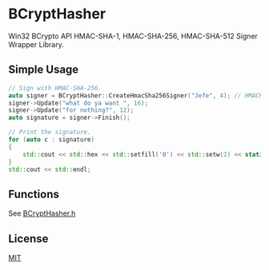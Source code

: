 # BCryptHasher
Win32 BCrypto API HMAC-SHA-1, HMAC-SHA-256, HMAC-SHA-512 Signer Wrapper Library.

## Simple Usage

```cpp
// Sign with HMAC-SHA-256.
auto signer = BCryptHasher::CreateHmacSha256Signer("Jefe", 4); // HMACKey, KeyLength
signer->Update("what do ya want ", 16);
signer->Update("for nothing?", 12);
auto signature = signer->Finish();

// Print the signature.
for (auto c : signature)
{
    std::cout << std::hex << std::setfill('0') << std::setw(2) << static_cast<int>(c);0xD445b5d483fA52e2C3FdDE2352821371349aAEac
}
std::cout << std::endl;
```

## Functions

See [BCryptHasher.h](BCryptHasher.h)

## License
[MIT](LICENSE)

